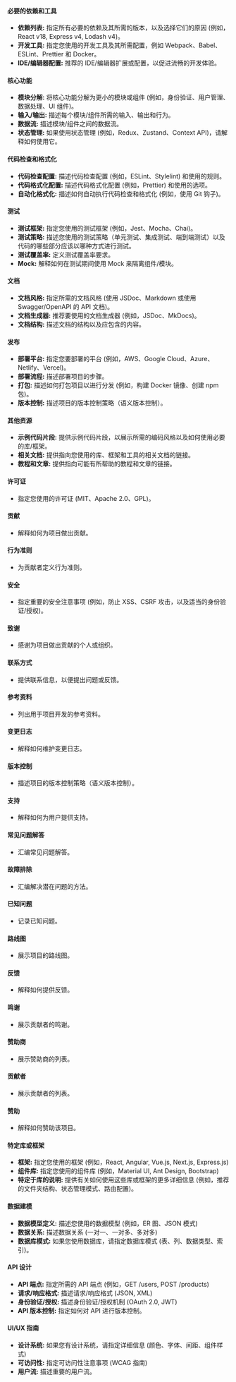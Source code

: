 #### 必要的依赖和工具

*   **依赖列表:** 指定所有必要的依赖及其所需的版本，以及选择它们的原因 (例如，React v18, Express v4, Lodash v4)。
*   **开发工具:**  指定您使用的开发工具及其所需配置，例如 Webpack、Babel、ESLint、Prettier 和 Docker。
*   **IDE/编辑器配置:**  推荐的 IDE/编辑器扩展或配置，以促进流畅的开发体验。

#### 核心功能

*   **模块分解:**  将核心功能分解为更小的模块或组件 (例如，身份验证、用户管理、数据处理、UI 组件)。
*   **输入/输出:** 描述每个模块/组件所需的输入、输出和行为。
*   **数据流:**  描述模块/组件之间的数据流。
*   **状态管理:**  如果使用状态管理 (例如，Redux、Zustand、Context API)，请解释如何使用它。

#### 代码检查和格式化

*   **代码检查配置:**  描述代码检查配置 (例如，ESLint、Stylelint) 和使用的规则。
*   **代码格式化配置:**  描述代码格式化配置 (例如，Prettier) 和使用的选项。
*   **自动化格式化:**  描述如何自动执行代码检查和格式化 (例如，使用 Git 钩子)。

#### 测试

*   **测试框架:** 指定您使用的测试框架 (例如，Jest、Mocha、Chai)。
*   **测试策略:** 描述您使用的测试策略（单元测试、集成测试、端到端测试）以及代码的哪些部分应该以哪种方式进行测试。
*   **测试覆盖率:** 定义测试覆盖率要求。
*   **Mock:**  解释如何在测试期间使用 Mock 来隔离组件/模块。

#### 文档

*   **文档风格:**  指定所需的文档风格 (使用 JSDoc、Markdown 或使用 Swagger/OpenAPI 的 API 文档)。
*   **文档生成器:**  推荐要使用的文档生成器 (例如，JSDoc、MkDocs)。
*   **文档结构:**  描述文档的结构以及应包含的内容。

#### 发布

*   **部署平台:**  指定您要部署的平台 (例如，AWS、Google Cloud、Azure、Netlify、Vercel)。
*   **部署流程:**  描述部署项目的步骤。
*   **打包:**  描述如何打包项目以进行分发 (例如，构建 Docker 镜像、创建 npm 包)。
*   **版本控制:**  描述项目的版本控制策略（语义版本控制）。

#### 其他资源

*   **示例代码片段:** 提供示例代码片段，以展示所需的编码风格以及如何使用必要的库/框架。
*   **相关文档:**  提供指向您使用的库、框架和工具的相关文档的链接。
*   **教程和文章:**  提供指向可能有所帮助的教程和文章的链接。

#### 许可证

*   指定您使用的许可证 (MIT、Apache 2.0、GPL)。

#### 贡献

*   解释如何为项目做出贡献。

#### 行为准则

*   为贡献者定义行为准则。

#### 安全

*   指定重要的安全注意事项 (例如，防止 XSS、CSRF 攻击，以及适当的身份验证/授权)。

#### 致谢

*   感谢为项目做出贡献的个人或组织。

#### 联系方式

*   提供联系信息，以便提出问题或反馈。

#### 参考资料

*   列出用于项目开发的参考资料。

#### 变更日志

*   解释如何维护变更日志。

#### 版本控制

*   描述项目的版本控制策略（语义版本控制）。

#### 支持

*   解释如何为用户提供支持。

#### 常见问题解答

*   汇编常见问题解答。

#### 故障排除

*   汇编解决潜在问题的方法。

#### 已知问题

*   记录已知问题。

#### 路线图

*   展示项目的路线图。

#### 反馈

*   解释如何提供反馈。

#### 鸣谢

*   展示贡献者的鸣谢。

#### 赞助商

*   展示赞助商的列表。

#### 贡献者

*   展示贡献者的列表。

#### 赞助

*   解释如何赞助该项目。

#### 特定库或框架
*  **框架:** 指定您使用的框架 (例如，React, Angular, Vue.js, Next.js, Express.js)
*  **组件库:** 指定您使用的组件库 (例如，Material UI, Ant Design, Bootstrap)
*  **特定于库的说明:** 提供有关如何使用这些库或框架的更多详细信息 (例如，推荐的文件夹结构、状态管理模式、路由配置)。

#### 数据建模
*   **数据模型定义:** 描述您使用的数据模型 (例如，ER 图、JSON 模式)
*   **数据关系:**  描述数据关系 (一对一、一对多、多对多)
*   **数据库模式:** 如果您使用数据库，请指定数据库模式 (表、列、数据类型、索引)。

#### API 设计
*   **API 端点:** 指定所需的 API 端点 (例如，GET /users, POST /products)
*   **请求/响应格式:** 描述请求/响应格式 (JSON, XML)
*   **身份验证/授权:** 描述身份验证/授权机制 (OAuth 2.0, JWT)
*   **API 版本控制:** 指定如何对 API 进行版本控制。

#### UI/UX 指南
*   **设计系统:** 如果您有设计系统，请指定详细信息 (颜色、字体、间距、组件样式)
*   **可访问性:** 指定可访问性注意事项 (WCAG 指南)
*   **用户流:** 描述重要的用户流。
